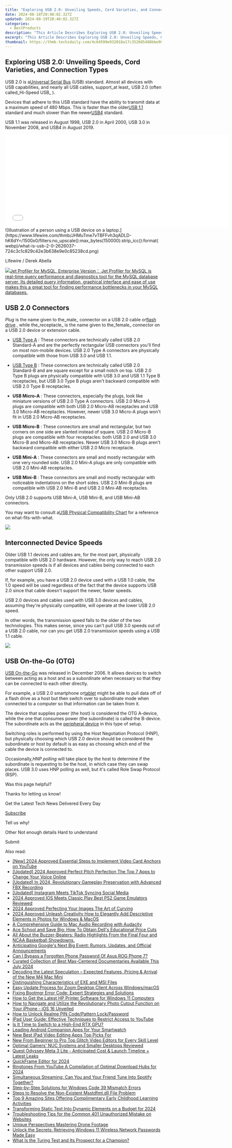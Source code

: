```yaml
---
title: "Exploring USB 2.0: Unveiling Speeds, Cord Varieties, and Connection Types"
date: 2024-08-18T20:48:02.327Z
updated: 2024-08-19T20:48:02.327Z
categories:
  - BestProducts
description: "This Article Describes Exploring USB 2.0: Unveiling Speeds, Cord Varieties, and Connection Types"
excerpt: "This Article Describes Exploring USB 2.0: Unveiling Speeds, Cord Varieties, and Connection Types"
thumbnail: https://thmb.techidaily.com/4c64599e932018a17c352685488bbe982ee82f5fc1c73b73894ec43a1b1c5c03.jpg
---
```


## Exploring USB 2.0: Unveiling Speeds, Cord Varieties, and Connection Types
 USB 2.0 is a[Universal Serial Bus](https://www.lifewire.com/universal-serial-bus-usb-2626039) (USB) standard. Almost all devices with USB capabilities, and nearly all USB cables, support_at least_ USB 2.0 (often called_Hi-Speed USB_ ).

 Devices that adhere to this USB standard have the ability to transmit data at a maximum speed of 480 Mbps. This is faster than the older[USB 1.1](https://www.lifewire.com/what-is-usb-1-1-2626036) standard and much slower than the newer[USB4](https://www.lifewire.com/what-is-usb4-5075506) standard.

 USB 1.1 was released in August 1998, USB 2.0 in April 2000, USB 3.0 in November 2008, and USB4 in August 2019.

<!-- affiliate ads begin -->
<iframe id="iframe_672" src="//a.impactradius-go.com/gen-ad-code/5597632/1959812/17834/" width="720" height="300" scrolling="no" frameborder="0" marginheight="0" marginwidth="0"></iframe>
<!-- affiliate ads end -->
![Illustration of a person using a USB device on a laptop.](https://www.lifewire.com/thmb/JHMuTme7vTBFFvh3qADLD-hK6dY=/1500x0/filters:no_upscale():max_bytes(150000):strip_icc():format(webp)/what-is-usb-2-0-2626037-724c3c1c829c42e3b638e9e0c85238cd.png)

 Lifewire / Derek Abella

<!-- affiliate ads begin -->
<a href="https://secure.2checkout.com/order/checkout.php?PRODS=4576829&QTY=1&AFFILIATE=108875&CART=1"><img src="https://secure.avangate.com/images/merchant/9e740b84bb48a64dde25061566299467/products/copy_1_jp_box_big.png" border="0">Jet Profiler for MySQL, Enterprise Version： Jet Profiler for MySQL is real-time query performance and diagnostics tool for the MySQL database server. Its detailed query information, graphical interface and ease of use makes this a great tool for finding performance bottlenecks in your MySQL databases. </a>
<!-- affiliate ads end -->
## USB 2.0 Connectors

_Plug_ is the name given to the_male_ connector on a USB 2.0 cable or[flash drive](https://www.lifewire.com/what-is-a-flash-drive-2625794) , while the_receptacle_ is the name given to the_female_ connector on a USB 2.0 device or extension cable.

* [USB Type A](https://www.lifewire.com/usb-type-a-connector-2626032) : These connectors are technically called USB 2.0 Standard-A and are the perfectly rectangular USB connectors you'll find on most non-mobile devices. USB 2.0 Type A connectors are physically compatible with those from USB 3.0 and USB 1.1.
* [USB Type B](https://www.lifewire.com/usb-type-b-connector-2626033) : These connectors are technically called USB 2.0 Standard-B and are square except for a small notch on top. USB 2.0 Type B plugs are physically compatible with USB 3.0 and USB 1.1 Type B receptacles, but USB 3.0 Type B plugs aren't backward compatible with USB 2.0 Type B receptacles.
* **USB Micro-A** : These connectors, especially the plugs, look like miniature versions of USB 2.0 Type A connectors. USB 2.0 Micro-A plugs are compatible with both USB 2.0 Micro-AB receptacles and USB 3.0 Micro-AB receptacles. However, newer USB 3.0 Micro-A plugs won't fit in USB 2.0 Micro-AB receptacles.
* **USB Micro-B** : These connectors are small and rectangular, but two corners on one side are slanted instead of square. USB 2.0 Micro-B plugs are compatible with four receptacles: both USB 2.0 and USB 3.0 Micro-B and Micro-AB receptacles. Newer USB 3.0 Micro-B plugs aren't backward compatible with either USB 2.0 Micro receptacle.

* **USB Mini-A** : These connectors are small and mostly rectangular with one very rounded side. USB 2.0 Mini-A plugs are only compatible with USB 2.0 Mini-AB receptacles.
* **USB Mini-B** : These connectors are small and mostly rectangular with noticeable indentations on the short sides. USB 2.0 Mini-B plugs are compatible with USB 2.0 Mini-B and USB 2.0 Mini-AB receptacles.

 Only USB 2.0 supports USB Mini-A, USB Mini-B, and USB Mini-AB connectors.

 You may want to consult a[USB Physical Compatibility Chart](https://www.lifewire.com/usb-physical-compatibility-chart-2624585) for a reference on what-fits-with-what.

<!-- affiliate ads begin -->
<a href="https://store.nero.com/order/checkout.php?PRODS=42296985&QTY=1&AFFILIATE=108875&CART=1"><img src="https://secure.avangate.com/images/merchant/9cea886b9f44a3c2df1163730ab64994/products/copy_nero_burning_rom_cart.png" border="0">
</a>
<!-- affiliate ads end -->
## Interconnected Device Speeds

 Older USB 1.1 devices and cables are, for the most part, physically compatible with USB 2.0 hardware. However, the only way to reach USB 2.0 transmission speeds is if all devices and cables being connected to each other support USB 2.0.

 If, for example, you have a USB 2.0 device used with a USB 1.0 cable, the 1.0 speed will be used regardless of the fact that the device supports USB 2.0 since that cable doesn't support the newer, faster speeds.

 USB 2.0 devices and cables used with USB 3.0 devices and cables, assuming they're physically compatible, will operate at the lower USB 2.0 speed.

 In other words, the transmission speed falls to the older of the two technologies. This makes sense, since you can't pull USB 3.0 speeds out of a USB 2.0 cable, nor can you get USB 2.0 transmission speeds using a USB 1.1 cable.

<!-- affiliate ads begin -->
<a href="https://estore.winxdvd.com/order/checkout.php?PRODS=12653853&QTY=1&AFFILIATE=108875&CART=1"><img src="https://secure.avangate.com/images/merchant/bcb41ccdc4363c6848a1d760f26c28a0/products/14_videoproc-converter-ai-box.png" border="0"></a>
<!-- affiliate ads end -->
## USB On-the-Go (OTG)

[USB On-the-Go](https://www.lifewire.com/what-is-usb-otg-and-what-does-it-do-4768902) was released in December 2006\. It allows devices to switch between acting as a host and as a subordinate when necessary so that they can be connected to each other directly.

 For example, a USB 2.0 smartphone or[tablet](https://www.lifewire.com/what-is-a-tablet-4157433) might be able to pull data off of a flash drive as a host but then switch over to subordinate mode when connected to a computer so that information can be taken from it.

 The device that supplies power (the host) is considered the OTG A-device, while the one that consumes power (the subordinate) is called the B-device. The subordinate acts as the [peripheral device](https://www.lifewire.com/peripheral-device-2625951) in this type of setup.

 Switching roles is performed by using the Host Negotiation Protocol (HNP), but physically choosing which USB 2.0 device should be considered the subordinate or host by default is as easy as choosing which end of the cable the device is connected to.

 Occasionally,_HNP polling_ will take place by the host to determine if the subordinate is requesting to be the host, in which case they can swap places. USB 3.0 uses HNP polling as well, but it's called Role Swap Protocol (RSP).

Was this page helpful?

Thanks for letting us know!

 Get the Latest Tech News Delivered Every Day

[Subscribe](https://www.lifewire.com/#)

Tell us why!

 Other  Not enough details  Hard to understand

 Submit

<ins class="adsbygoogle"
     style="display:block"
     data-ad-format="autorelaxed"
     data-ad-client="ca-pub-7571918770474297"
     data-ad-slot="1223367746"></ins>



<ins class="adsbygoogle"
     style="display:block"
     data-ad-client="ca-pub-7571918770474297"
     data-ad-slot="8358498916"
     data-ad-format="auto"
     data-full-width-responsive="true"></ins>

<span class="atpl-alsoreadstyle">Also read:</span>
<div><ul>
<li><a href="https://facebook-record-videos.techidaily.com/new-2024-approved-essential-steps-to-implement-video-card-anchors-on-youtube/"><u>[New] 2024 Approved  Essential Steps to Implement Video Card Anchors on YouTube</u></a></li>
<li><a href="https://screen-capture.techidaily.com/updated-2024-approved-perfect-pitch-perfection-the-top-7-apps-to-change-your-voice-online/"><u>[Updated] 2024 Approved  Perfect Pitch Perfection  The Top 7 Apps to Change Your Voice Online</u></a></li>
<li><a href="https://remote-screen-capture.techidaily.com/updated-in-2024-revolutionary-gameplay-preservation-with-advanced-fbx-recording/"><u>[Updated] In 2024, Revolutionary Gameplay Preservation with Advanced FBX Recording</u></a></li>
<li><a href="https://extra-approaches.techidaily.com/updated-instagram-meets-tiktok-syncing-social-media/"><u>[Updated] Instagram Meets TikTok  Syncing Social Media</u></a></li>
<li><a href="https://visual-screen-recording.techidaily.com/2024-approved-ios-meets-classic-play-best-ps2-game-emulators-reviewed/"><u>2024 Approved  IOS Meets Classic Play  Best PS2 Game Emulators Reviewed</u></a></li>
<li><a href="https://extra-approaches.techidaily.com/2024-approved-perfecting-your-images-the-art-of-curving/"><u>2024 Approved  Perfecting Your Images  The Art of Curving</u></a></li>
<li><a href="https://some-approaches.techidaily.com/2024-approved-unleash-creativity-how-to-elegantly-add-descriptive-elements-in-photos-for-windows-and-macos/"><u>2024 Approved  Unleash Creativity  How to Elegantly Add Descriptive Elements in Photos for Windows & MacOS</u></a></li>
<li><a href="https://screen-sharing-recording.techidaily.com/a-comprehensive-guide-to-mac-audio-recording-with-audacity/"><u>A Comprehensive Guide to Mac Audio Recording with Audacity</u></a></li>
<li><a href="https://technical-tips.techidaily.com/ace-school-and-save-big-how-to-obtain-dells-educational-price-cuts/"><u>Ace School and Save Big: How To Obtain Dell's Educational Price Cuts</u></a></li>
<li><a href="https://technical-tips.techidaily.com/all-about-the-buzzer-beaters-radio-highlights-from-the-final-four-and-ncaa-basketball-showdowns/"><u>All About the Buzzer-Beaters: Radio Highlights From the Final Four and NCAA Basketball Showdowns.</u></a></li>
<li><a href="https://technical-tips.techidaily.com/anticipating-googles-next-big-event-rumors-updates-and-official-announcements/"><u>Anticipating Google's Next Big Event: Rumors, Updates, and Official Announcements</u></a></li>
<li><a href="https://android-unlock.techidaily.com/can-i-bypass-a-forgotten-phone-password-of-asus-rog-phone-7-by-drfone-android/"><u>Can I Bypass a Forgotten Phone Password Of Asus ROG Phone 7?</u></a></li>
<li><a href="https://technical-tips.techidaily.com/curated-collection-of-best-max-centered-documentaries-available-this-july-2024/"><u>Curated Collection of Best Max-Centered Documentaries Available This July 2024</u></a></li>
<li><a href="https://technical-tips.techidaily.com/decoding-the-latest-speculation-expected-features-pricing-and-arrival-of-the-new-m4-mac-mini/"><u>Decoding the Latest Speculation – Expected Features, Pricing & Arrival of the New M4 Mac Mini</u></a></li>
<li><a href="https://windows11.techidaily.com/distinguishing-characteristics-of-exe-and-msi-files/"><u>Distinguishing Characteristics of EXE and MSI Files</u></a></li>
<li><a href="https://technical-tips.techidaily.com/easy-update-process-for-zoom-desktop-client-across-windowsmacos/"><u>Easy Update Process for Zoom Desktop Client Across Windows/macOS</u></a></li>
<li><a href="https://technical-tips.techidaily.com/fixing-bootmgr-error-code-expert-strategies-and-solutions/"><u>Fixing Bootmgr Error Code: Expert Strategies and Solutions</u></a></li>
<li><a href="https://hardware-help.techidaily.com/how-to-get-the-latest-hp-printer-software-for-windows-11-computers/"><u>How to Get the Latest HP Printer Software for Windows 11 Computers</u></a></li>
<li><a href="https://technical-tips.techidaily.com/how-to-navigate-and-utilize-the-revolutionary-photo-cutout-function-on-your-iphone-ios-16-unveiled/"><u>How to Navigate and Utilize the Revolutionary Photo Cutout Function on Your iPhone - iOS 16 Unveiled</u></a></li>
<li><a href="https://easy-unlock-android.techidaily.com/how-to-unlock-realme-pin-codepattern-lockpassword-by-drfone-android/"><u>How to Unlock Realme PIN Code/Pattern Lock/Password</u></a></li>
<li><a href="https://technical-tips.techidaily.com/ipad-user-guide-effective-techniques-to-restrict-access-to-youtube/"><u>IPad User Guide: Effective Techniques to Restrict Access to YouTube</u></a></li>
<li><a href="https://technical-tips.techidaily.com/is-it-time-to-switch-to-a-high-end-rtx-gpu/"><u>Is It Time to Switch to a High-End RTX GPU?</u></a></li>
<li><a href="https://technical-tips.techidaily.com/leading-android-companion-apps-for-your-smartwatch/"><u>Leading Android Companion Apps for Your Smartwatch</u></a></li>
<li><a href="https://ai-vdieo-software.techidaily.com/new-best-ipad-video-editing-apps-top-picks-for/"><u>New Best iPad Video Editing Apps Top Picks For</u></a></li>
<li><a href="https://ai-vdieo-software.techidaily.com/new-from-beginner-to-pro-top-glitch-video-editors-for-every-skill-level/"><u>New From Beginner to Pro Top Glitch Video Editors for Every Skill Level</u></a></li>
<li><a href="https://technical-tips.techidaily.com/optimal-gamers-nuc-systems-and-smaller-desktops-reviewed/"><u>Optimal Gamers' NUC Systems and Smaller Desktops Reviewed</u></a></li>
<li><a href="https://technical-tips.techidaily.com/quest-odyssey-meta-3-lite-anticipated-cost-and-launch-timeline-plus-latest-leaks/"><u>Quest Odyssey Meta 3 Lite - Anticipated Cost & Launch Timeline + Latest Leaks</u></a></li>
<li><a href="https://facebook-record-videos.techidaily.com/quickframe-editor-for-2024/"><u>QuickFrame Editor for 2024</u></a></li>
<li><a href="https://fox-boxes.techidaily.com/ringtones-from-youtube-a-compilation-of-optimal-download-hubs-for-2024/"><u>Ringtones From YouTube  A Compilation of Optimal Download Hubs for 2024</u></a></li>
<li><a href="https://technical-tips.techidaily.com/simultaneous-streaming-can-you-and-your-friend-tune-into-spotify-together/"><u>Simultaneous Streaming: Can You and Your Friend Tune Into Spotify Together?</u></a></li>
<li><a href="https://technical-tips.techidaily.com/step-by-step-solutions-for-windows-code-39-mismatch-errors/"><u>Step-by-Step Solutions for Windows Code 39 Mismatch Errors</u></a></li>
<li><a href="https://technical-tips.techidaily.com/steps-to-resolve-the-non-existent-msstdfmtdll-file-problem/"><u>Steps to Resolve the Non-Existent Msstdfmt.dll File Problem</u></a></li>
<li><a href="https://technical-tips.techidaily.com/top-9-amazing-sites-offering-complimentary-early-childhood-learning-activities/"><u>Top 9 Amazing Sites Offering Complimentary Early Childhood Learning Activities</u></a></li>
<li><a href="https://some-guidance.techidaily.com/transforming-static-text-into-dynamic-elements-on-a-budget-for-2024/"><u>Transforming Static Text Into Dynamic Elements on a Budget for 2024</u></a></li>
<li><a href="https://technical-tips.techidaily.com/troubleshooting-tips-for-the-common-401-unauthorized-mistake-on-websites/"><u>Troubleshooting Tips for the Common 401 Unauthorized Mistake on Websites</u></a></li>
<li><a href="https://extra-information.techidaily.com/unique-perspectives-mastering-drone-footage/"><u>Unique Perspectives  Mastering Drone Footage</u></a></li>
<li><a href="https://technical-tips.techidaily.com/unlock-the-secrets-retrieving-windows-11-wireless-network-passwords-made-easy/"><u>Unlock the Secrets: Retrieving Windows 11 Wireless Network Passwords Made Easy</u></a></li>
<li><a href="https://tech-hub.techidaily.com/what-is-the-turing-test-and-its-prospect-for-a-champion/"><u>What Is the Turing Test and Its Prospect for a Champion?</u></a></li>
</ul></div>
